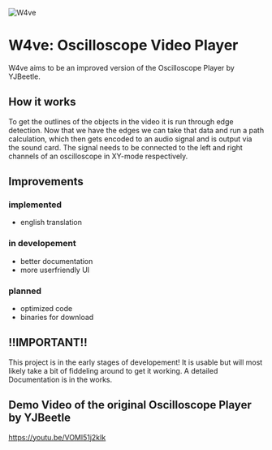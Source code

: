 ![W4ve](https://repository-images.githubusercontent.com/572273307/ccf4d86e-7872-4195-a01e-0b58cfdfc12d)

# W4ve: Oscilloscope Video Player

W4ve aims to be an improved version of the Oscilloscope Player by YJBeetle.

## How it works

To get the outlines of the objects in the video it is run through edge detection. Now that we have the edges we can take that data and run a path calculation, which then gets encoded to an audio signal and is output via the sound card. The signal needs to be connected to the left and right channels of an oscilloscope in XY-mode respectively. 

## Improvements

### implemented

- english translation

### in developement

- better documentation
- more userfriendly UI

### planned

- optimized code
- binaries for download

## !!IMPORTANT!!

This project is in the early stages of developement! It is usable but will most likely take a bit of fiddeling around to get it working. A detailed Documentation is in the works.

## Demo Video of the original Oscilloscope Player by YJBeetle

https://youtu.be/VOMl51j2kIk

